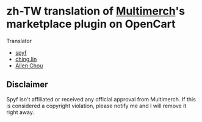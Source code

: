 zh-TW translation of [Multimerch](http://multimerch.com/)'s marketplace plugin on OpenCart
===
Translator

* [spyf](https://github.com/spyf)
* [ching.lin](https://github.com/wanching)
* [Allen Chou](https://github.com/s3131212)

Disclaimer
---
Spyf isn't affiliated or received any official approval from Multimerch.
If this is considered a copyright violation, please notify me and I will remove it right away.
